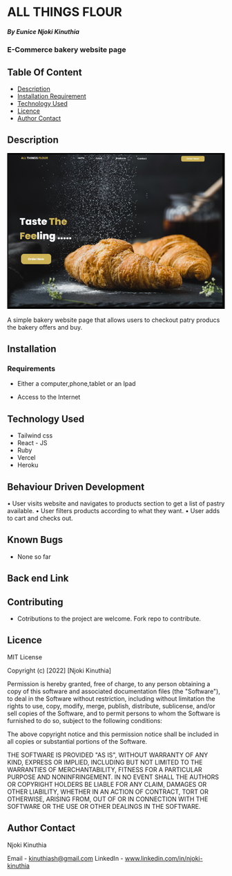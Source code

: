 # ALL THINGS FLOUR 

##### By Eunice Njoki Kinuthia

###  E-Commerce bakery website page

## Table Of Content

+ [Description](#description)
+ [Installation Requirement](#Installation)
+ [Technology Used](#technology-used)
+ [Licence](#licence)
+ [Author Contact](#author-contact)

## Description
<img src="./src/assets/sitePhoto.png">
</p>A simple bakery website page that allows users to checkout patry producs the bakery offers and buy.

## Installation

### Requirements

* Either a computer,phone,tablet or an Ipad

* Access to the Internet

## Technology Used

* Tailwind css
* React - JS 
* Ruby
* Vercel
* Heroku

## Behaviour Driven Development

• User visits website and navigates to products section to get a list of pastry available. 
• User filters products according to what they want.
• User adds to cart and checks out.  

## Known Bugs
* None so far

## Back end Link


## Contributing
* Cotributions to the project are welcome. Fork repo to contribute.

## Licence

MIT License

Copyright (c) [2022] [Njoki Kinuthia]

Permission is hereby granted, free of charge, to any person obtaining a copy
of this software and associated documentation files (the "Software"), to deal
in the Software without restriction, including without limitation the rights
to use, copy, modify, merge, publish, distribute, sublicense, and/or sell
copies of the Software, and to permit persons to whom the Software is
furnished to do so, subject to the following conditions:

The above copyright notice and this permission notice shall be included in all
copies or substantial portions of the Software.

THE SOFTWARE IS PROVIDED "AS IS", WITHOUT WARRANTY OF ANY KIND, EXPRESS OR
IMPLIED, INCLUDING BUT NOT LIMITED TO THE WARRANTIES OF MERCHANTABILITY,
FITNESS FOR A PARTICULAR PURPOSE AND NONINFRINGEMENT. IN NO EVENT SHALL THE
AUTHORS OR COPYRIGHT HOLDERS BE LIABLE FOR ANY CLAIM, DAMAGES OR OTHER
LIABILITY, WHETHER IN AN ACTION OF CONTRACT, TORT OR OTHERWISE, ARISING FROM,
OUT OF OR IN CONNECTION WITH THE SOFTWARE OR THE USE OR OTHER DEALINGS IN THE
SOFTWARE.

## Author Contact
Njoki Kinuthia

Email - kinuthiash@gmail.com
LinkedIn - www.linkedin.com/in/njoki-kinuthia


